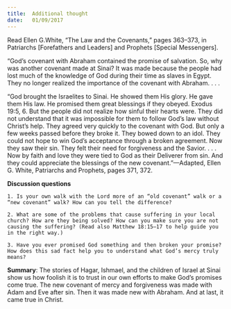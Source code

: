 ```yaml
---
title:  Additional thought
date:   01/09/2017
---
```


Read Ellen G.White, “The Law and the Covenants,” pages 363–373, in Patriarchs [Forefathers and Leaders] and Prophets [Special Messengers].

“God’s covenant with Abraham contained the promise of salvation. So, why was another covenant made at Sinai? It was made because the people had lost much of the knowledge of God during their time as slaves in Egypt. They no longer realized the importance of the covenant with Abraham. . . .

“God brought the Israelites to Sinai. He showed them His glory. He gave them His law. He promised them great blessings if they obeyed. Exodus 19:5, 6. But the people did not realize how sinful their hearts were. They did not understand that it was impossible for them to follow God’s law without Christ’s help. They agreed very quickly to the covenant with God. But only a few weeks passed before they broke it. They bowed down to an idol. They could not hope to win God’s acceptance through a broken agreement. Now they saw their sin. They felt their need for forgiveness and the Savior. . . . Now by faith and love they were tied to God as their Deliverer from sin. And they could appreciate the blessings of the new covenant.”—Adapted, Ellen G. White, Patriarchs and Prophets, pages 371, 372.

**Discussion questions**

`1. Is your own walk with the Lord more of an “old covenant” walk or a “new covenant” walk? How can you tell the difference?`

`2. What are some of the problems that cause suffering in your local church? How are they being solved? How can you make sure you are not causing the suffering? (Read also Matthew 18:15–17 to help guide you in the right way.)`

`3. Have you ever promised God something and then broken your promise? How does this sad fact help you to understand what God’s mercy truly means?`

**Summary**: The stories of Hagar, Ishmael, and the children of Israel at Sinai show us how foolish it is to trust in our own efforts to make God’s promises come true. The new covenant of mercy and forgiveness was made with Adam and Eve after sin. Then it was made new with Abraham. And at last, it came true in Christ.